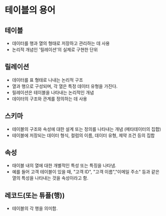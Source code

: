 # 테이블의 용어

## 테이블
* 데이터를 행과 열의 형태로 저장하고 관리하는 데 사용
* 논리적 개념인 '릴레이션'의 실제로 구현한 단위

## 릴레이션
* 데이터를 표 형태로 나내는 논리적 구조
* 열과 행으로 구성되며, 각 열은 특정 데이터 유형을 가진다.
* 릴레이션은 테이블을 나타내는 논리적인 개념
* 데이터의 구조와 관계를 정의하는 데 사용

## 스키마 
* 테이블의 구조와 속성에 대한 설계 또는 정의를 나타내는 개념 (메타데이터의 집합)
* 테이블에 저장되는 데이터 형식, 컬럼의 이름, 데이터 유형, 제약 조건 등의 집합

## 속성
* 태이블 내의 열에 대한 개별적인 특성 또는 특징을 나타냄.
* 예를 들어 고객 테이블이 있을 때, "고객 ID", "고객 이름","이메일 주소" 등과 같은 열의 특성을 나타내는 것을 속성이라고 함.


## 레코드(또는 튜플(행))
* 테이블의 각 행을 의미함.
